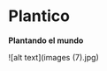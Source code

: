  # Plantico
 <html>
  <body>
   <p><strong>Plantando el mundo</strong></p>
   ![alt text](images (7).jpg)
  <body>
 <html>
